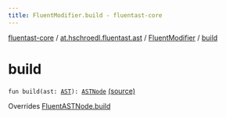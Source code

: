 ```yaml
---
title: FluentModifier.build - fluentast-core
---
```


[fluentast-core](../../index.html) / [at.hschroedl.fluentast.ast](../index.html) / [FluentModifier](index.html) / [build](.)

# build

`fun build(ast: `[`AST`](https://help.eclipse.org/neon/topic/org.eclipse.jdt.doc.isv/reference/api/org/eclipse/jdt/core/dom/AST.html)`): `[`ASTNode`](https://help.eclipse.org/neon/topic/org.eclipse.jdt.doc.isv/reference/api/org/eclipse/jdt/core/dom/ASTNode.html) [(source)](http://github.com/hschroedl/fluentast/tree/master/core/at.hschroedl.fluentast/ast/ASTNode.kt#L140)

Overrides [FluentASTNode.build](../-fluent-a-s-t-node/build.html)

